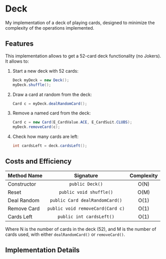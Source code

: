# Deck
My implementation of a deck of playing cards, designed to minimize the complexity of the operations implemented.

## Features

This implementation allows to get a 52-card deck functionality (no Jokers). It allows to:

1. Start a new deck with 52 cards:
    
    ```java
    Deck myDeck = new Deck();
    myDeck.shuffle();
    ```
    
2. Draw a card at random from the deck:
    
    ```java
    Card c = myDeck.dealRandomCard();
    ```
    
3. Remove a named card from the deck:
    
    ```java
    Card c = new Card(E_CardValue.ACE, E_CardSuit.CLUBS);
    myDeck.removeCard(c);
    ```
    
4. Check how many cards are left:

    ```java
	int cardsLeft = deck.cardsLeft();
    ```
    
## Costs and Efficiency

| Method Name | Signature  | Complexity |
| ----------- | :--------: | :--------: |
| Constructor | `public Deck()`   |   O(N)     |
| Reset       | `public void shuffle()`|   O(M)     |
| Deal Random |  `public Card dealRandomCard()`   |   O(1)     |
| Remove Card |  `public void removeCard(Card c)`   |   O(1)     |
| Cards Left |  `public int cardsLeft()`   |   O(1)     |

Where N is the number of cards in the deck (52), and M is the number of cards used, with either `dealRandomCard()` or `removeCard()`.

## Implementation Details
